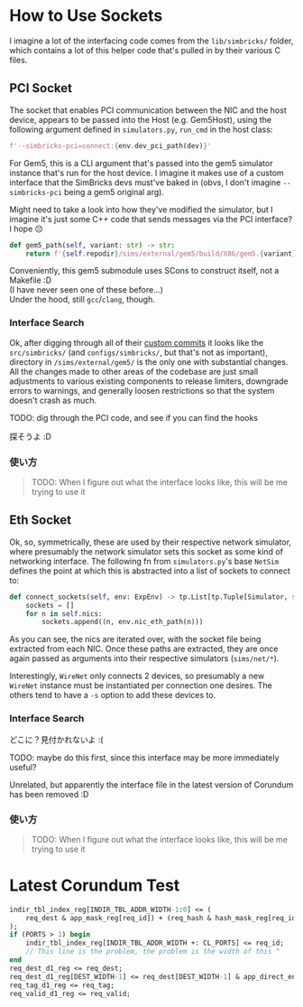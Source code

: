 # How to Use Sockets

I imagine a lot of the interfacing code comes from the `lib/simbricks/` folder, which contains a lot of this helper code that's pulled in by their various C files.

## PCI Socket

The socket that enables PCI communication between the NIC and the host device, appears to be passed into the Host (e.g. Gem5Host), using the following argument defined in `simulators.py`, `run_cmd` in the host class:

```py
f'--simbricks-pci=connect:{env.dev_pci_path(dev)}'
```

For Gem5, this is a CLI argument that's passed into the gem5 simulator instance that's run for the host device. I imagine it makes use of a custom interface that the SimBricks devs must've baked in (obvs, I don't imagine `--simbricks-pci` being a gem5 original arg).

Might need to take a look into how they've modified the simulator, but I imagine it's just some C++ code that sends messages via the PCI interface? I hope :pensive:

```py
def gem5_path(self, variant: str) -> str:
    return f'{self.repodir}/sims/external/gem5/build/X86/gem5.{variant}'
```

Conveniently, this gem5 submodule uses SCons to construct itself, not a Makefile :D\
(I have never seen one of these before...)\
Under the hood, still `gcc`/`clang`, though.

### Interface Search

Ok, after digging through all of their [custom commits](https://github.com/simbricks/gem5/commits/main/) it looks like the `src/simbricks/` (and `configs/simbricks/`, but that's not as important), directory in `/sims/external/gem5/` is the only one with substantial changes. All the changes made to other areas of the codebase are just small adjustments to various existing components to release limiters, downgrade errors to warnings, and generally loosen restrictions so that the system doesn't crash as much.

TODO: dig through the PCI code, and see if you can find the hooks

探そうよ :D

### 使い方

> TODO: When I figure out what the interface looks like, this will be me trying to use it

## Eth Socket

Ok, so, symmetrically, these are used by their respective network simulator, where presumably the network simulator sets this socket as some kind of networking interface. The following fn from `simulators.py`'s base `NetSim` defines the point at which this is abstracted into a list of sockets to connect to:

```py
def connect_sockets(self, env: ExpEnv) -> tp.List[tp.Tuple[Simulator, str]]:
    sockets = []
    for n in self.nics:
        sockets.append((n, env.nic_eth_path(n)))
```

As you can see, the nics are iterated over, with the socket file being extracted from each NIC. Once these paths are extracted, they are once again passed as arguments into their respective simulators (`sims/net/*`).

Interestingly, `WireNet` only connects 2 devices, so presumably a new `WireNet` instance must be instantiated per connection one desires. The others tend to have a `-s` option to add these devices to.

### Interface Search

どこに？見付かれないよ :(

TODO: maybe do this first, since this interface may be more immediately useful?

Unrelated, but apparently the interface file in the latest version of Corundum has been removed :D

### 使い方

> TODO: When I figure out what the interface looks like, this will be me trying to use it


# Latest Corundum Test

```sv
indir_tbl_index_reg[INDIR_TBL_ADDR_WIDTH-1:0] <= (
    req_dest & app_mask_reg[req_id]) + (req_hash & hash_mask_reg[req_id]
);
if (PORTS > 1) begin
    indir_tbl_index_reg[INDIR_TBL_ADDR_WIDTH +: CL_PORTS] <= req_id;
    // This line is the problem, the problem is the width of this ^
end
req_dest_d1_reg <= req_dest;
req_dest_d1_reg[DEST_WIDTH-1] <= req_dest[DEST_WIDTH-1] & app_direct_en_reg[req_id];
req_tag_d1_reg <= req_tag;
req_valid_d1_reg <= req_valid;
```

